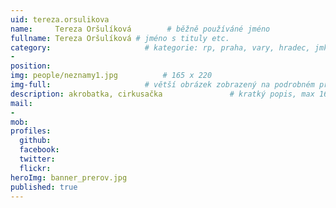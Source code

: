 ```yaml
---
uid: tereza.orsulikova
name:     Tereza Oršulíková        # běžně používáné jméno
fullname: Tereza Oršulíková # jméno s tituly etc.
category:                     # kategorie: rp, praha, vary, hradec, jmk, senat
- 
position:
img: people/neznamy1.jpg          # 165 x 220
img-full:                     # větší obrázek zobrazený na podrobném profilu
description: akrobatka, cirkusačka               # kratký popis, max 160 znaků
mail:
- 
mob:         
profiles:
  github:
  facebook:       
  twitter:        
  flickr:       
heroImg: banner_prerov.jpg
published: true
---
```

